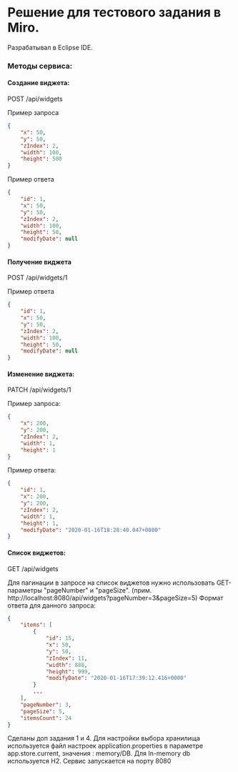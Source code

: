 # Решение для тестового задания в Miro.
Разрабатывал в Eclipse IDE. 

### Методы сервиса:

#### Создание виджета:
POST /api/widgets

Пример запроса
```json
{
	"x": 50,
	"y": 50,
	"zIndex": 2,
	"width": 100,
	"height": 500
}
```

Пример ответа
```json
{
    "id": 1,
    "x": 50,
    "y": 50,
    "zIndex": 2,
    "width": 100,
    "height": 50,
    "modifyDate": null
}
```

#### Получение виджета
POST /api/widgets/1

Пример ответа
```json
{
    "id": 1,
    "x": 50,
    "y": 50,
    "zIndex": 2,
    "width": 100,
    "height": 50,
    "modifyDate": null
}
```

#### Изменение виджета:
PATCH /api/widgets/1

Пример запроса:
```json
{
	"x": 200,
	"y": 200,
	"zIndex": 2,
	"width": 1,
	"height": 1
}
```

Пример ответа:
```json
{
    "id": 1,
    "x": 200,
    "y": 200,
    "zIndex": 2,
    "width": 1,
    "height": 1,
    "modifyDate": "2020-01-16T18:28:40.047+0000"
}
```

#### Список виджетов:
GET /api/widgets

Для пагинации в запросе на список виджетов нужно использовать GET-параметры "pageNumber" и "pageSize". (прим. http://localhost:8080/api/widgets?pageNumber=3&pageSize=5)
Формат ответа для данного запроса:
```json
{
    "items": [
        {
            "id": 15,
            "x": 50,
            "y": 50,
            "zIndex": 11,
            "width": 888,
            "height": 999,
            "modifyDate": "2020-01-16T17:39:12.416+0000"
        }
		...
    ],
    "pageNumber": 3,
    "pageSize": 5,
    "itemsCount": 24
}
```
Сделаны доп задания 1 и 4.
Для настройки выбора хранилища используется файл настроек application.properties в параметре app.store.current, значения : memory/DB. Для In-memory db используется H2.
Сервис запускается на порту 8080
